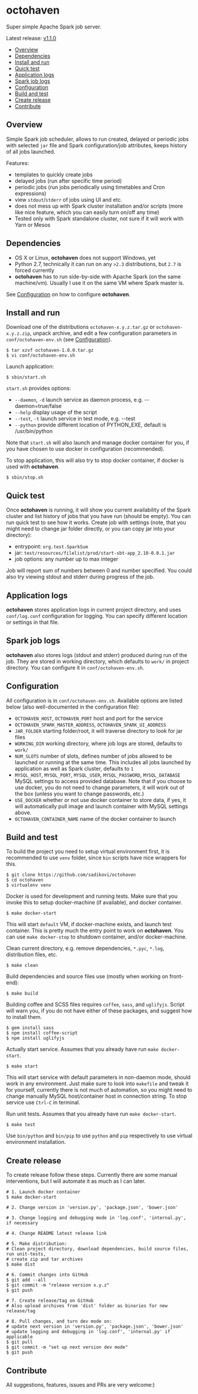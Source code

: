 # octohaven
Super simple Apache Spark job server.

Latest release: [v1.1.0](https://github.com/sadikovi/octohaven/releases/latest)

- [Overview](#overview)
- [Dependencies](#dependencies)
- [Install and run](#install-and-run)
- [Quick test](#quick-test)
- [Application logs](#application-logs)
- [Spark job logs](#spark-job-logs)
- [Configuration](#configuration)
- [Build and test](#build-and-test)
- [Create release](#create-release)
- [Contribute](#contribute)

## Overview
Simple Spark job scheduler, allows to run created, delayed or periodic jobs with selected `jar` file
and Spark configuration/job attributes, keeps history of all jobs launched.

Features:
- templates to quickly create jobs
- delayed jobs (run after specific time period)
- periodic jobs (run jobs periodically using timetables and Cron expressions)
- view `stdout`/`stderr` of jobs using UI and etc.
- does not mess up with Spark cluster installation and/or scripts (more like nice feature, which
  you can easily turn on/off any time)
- Tested only with Spark standalone cluster, not sure if it will work with Yarn or Mesos

## Dependencies
- OS X or Linux, **octohaven** does not support Windows, yet
- Python 2.7, technically it can run on any `>2.3` distributions, but `2.7` is forced currently
- **octohaven** has to run side-by-side with Apache Spark (on the same machine/vm). Usually I use it
on the same VM where Spark master is.

See [Configuration](#configuration) on how to configure **octohaven**.

## Install and run
Download one of the distributions `octohaven-x.y.z.tar.gz` or `octohaven-x.y.z.zip`, unpack archive,
and edit a few configuration parameters in `conf/octohaven-env.sh` (see [Configuration]($configuration)).
```shell
$ tar xzvf octohaven-1.0.0.tar.gz
$ vi conf/octohaven-env.sh
```
Launch application:
```shell
$ sbin/start.sh
```
`start.sh` provides options:
- `--daemon`, `-d`    launch service as daemon process, e.g. --daemon=true/false
- `--help`            display usage of the script
- `--test`, `-t`      launch service in test mode, e.g. --test
- `--python`          provide different location of PYTHON_EXE, default is /usr/bin/python

Note that `start.sh` will also launch and manage docker container for you, if you have chosen to
use docker in configuration (recommended).

To stop application, this will also try to stop docker container, if docker is used with **octohaven**.
```shell
$ sbin/stop.sh
```

## Quick test
Once **octohaven** is running, it will show you current availability of the Spark cluster and list
history of jobs that you have run (should be empty). You can run quick test to see how it works.
Create job with settings (note, that you might need to change jar folder directly, or you can copy
jar into your directory):
- entrypoint: `org.test.SparkSum`
- jar: `test/resources/filelist/prod/start-sbt-app_2.10-0.0.1.jar`
- job options: any number up to max integer

Job will report sum of numbers between 0 and number specified. You could also try viewing stdout
and stderr during progress of the job.

## Application logs
**octohaven** stores application logs in current project directory, and uses `conf/log.conf`
configuration for logging. You can specify different location or settings in that file.

## Spark job logs
**octohaven** also stores logs (stdout and stderr) produced during run of the job. They are stored in
working directory, which defaults to `work/` in project directory. You can configure it in
`conf/octohaven-env.sh`.

## Configuration
All configuration is in `conf/octohaven-env.sh`. Available options are listed below
(also well-documented in the configuration file):
- `OCTOHAVEN_HOST`, `OCTOHAVEN_PORT` host and port for the service
- `OCTOHAVEN_SPARK_MASTER_ADDRESS`, `OCTOHAVEN_SPARK_UI_ADDRESS`
- `JAR_FOLDER` starting folder/root, it will traverse directory to look for jar files
- `WORKING_DIR` working directory, where job logs are stored, defaults to `work/`
- `NUM_SLOTS` number of slots, defines number of jobs allowed to be launched or running at the same
  time. This includes all jobs launched by application as well as Spark cluster, defaults to `1`
- `MYSQL_HOST`, `MYSQL_PORT`, `MYSQL_USER`, `MYSQL_PASSWORD`, `MYSQL_DATABASE` MySQL settings to
  access provided database. Note that if you choose to use docker, you do not need to change
  parameters, it will work out of the box (unless you want to change passwords, etc.)
- `USE_DOCKER` whether or not use docker container to store data, if yes, it will automatically pull
  image and launch container with MySQL settings above.
- `OCTOHAVEN_CONTAINER_NAME` name of the docker container to launch

## Build and test
To build the project you need to setup virtual environment first, it is recommended to use `venv`
folder, since `bin` scripts have nice wrappers for this.
```shell
$ git clone https://github.com/sadikovi/octohaven
$ cd octohaven
$ virtualenv venv
```

Docker is used for development and running tests. Make sure that you invoke this to setup
docker-machine (if available), and docker container.
```shell
$ make docker-start
```
This will start `default` VM, if docker-machine exists, and launch test container. This is pretty
much the entry point to work on **octohaven**. You can use `make docker-stop` to shutdown container,
and/or docker-machine.

Clean current directory, e.g. remove dependencies, `*.pyc`, `*.log`, distribution files, etc.
```shell
$ make clean
```

Build dependencies and source files use (mostly when working on front-end):
```shell
$ make build
```
Building coffee and SCSS files requires `coffee`, `sass`, and `uglifyjs`. Script will warn you, if
you do not have either of these packages, and suggest how to install them.
```shell
$ gem install sass
$ npm install coffee-script
$ npm install uglifyjs
```

Actually start service. Assumes that you already have run `make docker-start`.
```
$ make start
```
This will start service with default parameters in non-daemon mode, should work in any environment.
Just make sure to look into `makefile` and tweak it for yourself, currently there is not much of
automation, so you might need to change manually MySQL host/container host in connection string. To
stop service use `Ctrl-C` in terminal.

Run unit tests. Assumes that you already have run `make docker-start`.
```shell
$ make test
```

Use `bin/python` and `bin/pip` to use `python` and `pip` respectively to use virtual environment
installation.

## Create release
To create release follow these steps. Currently there are some manual interventions, but I will
automate it as much as I can later.
```shell
# 1. Launch docker container
$ make docker-start

# 2. Change version in 'version.py', 'package.json', 'bower.json'

# 3. Change logging and debugging mode in 'log.conf', 'internal.py', if necessary

# 4. Change README latest release link

# 5. Make distribution:
# Clean project directory, download dependencies, build source files, run unit-tests,
# create zip and tar archives
$ make dist

# 6. Commit changes into GitHub
$ git add --all
$ git commit -m "release version x.y.z"
$ git push

# 7. Create release/tag on GitHub
# Also upload archives from 'dist' folder as binaries for new release/tag

# 8. Pull changes, and turn dev mode on:
# update next version in 'version.py', 'package.json', 'bower.json'
# update logging and debugging in 'log.conf', 'internal.py' if applicable
$ git pull
$ git commit -m "set up next version dev mode"
$ git push
```

## Contribute
All suggestions, features, issues and PRs are very welcome:)

